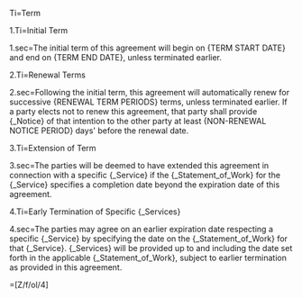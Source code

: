 Ti=Term

1.Ti=Initial Term

1.sec=The initial term of this agreement will begin on {TERM START DATE} and end on {TERM END DATE}, unless terminated earlier.

2.Ti=Renewal Terms

2.sec=Following the initial term, this agreement will automatically renew for successive {RENEWAL TERM PERIODS} terms, unless terminated earlier. If a party elects not to renew this agreement, that party shall provide {_Notice} of that intention to the other party at least {NON-RENEWAL NOTICE PERIOD} days' before the renewal date.

3.Ti=Extension of Term

3.sec=The parties will be deemed to have extended this agreement in connection with a specific {_Service} if the {_Statement_of_Work} for the {_Service} specifies a completion date beyond the expiration date of this agreement.

4.Ti=Early Termination of Specific {_Services}

4.sec=The parties may agree on an earlier expiration date respecting a specific {_Service} by specifying the date on the {_Statement_of_Work} for that {_Service}. {_Services} will be provided up to and including the date set forth in the applicable {_Statement_of_Work}, subject to earlier termination as provided in this agreement.

=[Z/f/ol/4]

